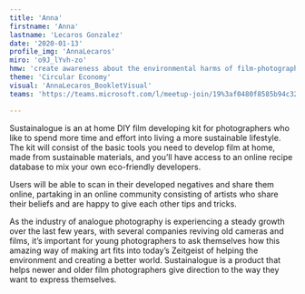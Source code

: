 ```yaml
---
title: 'Anna'
firstname: 'Anna'
lastname: 'Lecaros Gonzalez'
date: '2020-01-13'
profile_img: 'AnnaLecaros'
miro: 'o9J_lYvh-zo'
hmw: 'create awareness about the environmental harms of film-photography?'
theme: 'Circular Economy'
visual: 'AnnaLecaros_BookletVisual'
teams: 'https://teams.microsoft.com/l/meetup-join/19%3af0480f8585b94c32a5bae67e5cc65c37%40thread.tacv2/1611095991070?context=%7b%22Tid%22%3a%22ca6fbace-7cba-4d53-8681-a06284f7ff46%22%2c%22Oid%22%3a%22100e5047-8c80-4681-bea6-926cb60256f0%22%7d'

---
```


Sustainalogue is an at home DIY film developing kit for photographers who like to spend more time and effort into living a more sustainable lifestyle. The kit will consist of the basic tools you need to develop film at home, made from sustainable materials, and you’ll have access to an online recipe database to mix your own eco-friendly developers.  

Users will be able to scan in their developed negatives and share them online, partaking in an online community consisting of artists who share their beliefs and are happy to give each other tips and tricks.  

As the industry of analogue photography is experiencing a steady growth over the last few years, with several companies reviving old cameras and films, it’s important for young photographers to ask themselves how this amazing way of making art fits into today’s Zeitgeist of helping the environment and creating a better world. Sustainalogue is a product that helps newer and older film photographers give direction to the way they want to express themselves. 


